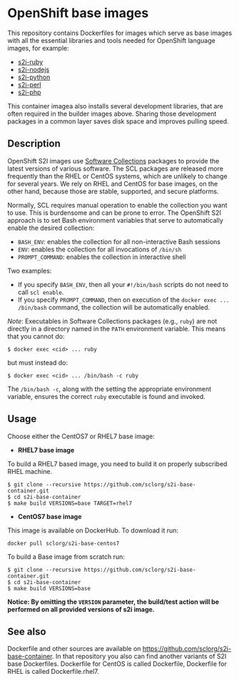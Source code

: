OpenShift base images
========================================

This repository contains Dockerfiles for images which serve as base images with all the
essential libraries and tools needed for OpenShift language images, for example:

* [s2i-ruby](https://github.com/sclorg/s2i-ruby-container)
* [s2i-nodejs](https://github.com/sclorg/s2i-nodejs-container)
* [s2i-python](https://github.com/sclorg/s2i-python-container)
* [s2i-perl](https://github.com/sclorg/s2i-perl-container)
* [s2i-php](https://github.com/sclorg/s2i-php-container)

This container imagea also installs several development libraries, that are
often required in the builder images above. Sharing those development packages
in a common layer saves disk space and improves pulling speed.


Description
-----------

OpenShift S2I images use [Software Collections](https://www.softwarecollections.org/en/)
packages to provide the latest versions of various software.
The SCL packages are released more frequently than the RHEL or CentOS systems,
which are unlikely to change for several years.
We rely on RHEL and CentOS for base images, on the other hand,
because those are stable, supported, and secure platforms.

Normally, SCL requires manual operation to enable the collection you want to use.
This is burdensome and can be prone to error.
The OpenShift S2I approach is to set Bash environment variables that
serve to automatically enable the desired collection:

* `BASH_ENV`: enables the collection for all non-interactive Bash sessions
* `ENV`: enables the collection for all invocations of `/bin/sh`
* `PROMPT_COMMAND`: enables the collection in interactive shell

Two examples:
* If you specify `BASH_ENV`, then all your `#!/bin/bash` scripts
do not need to call `scl enable`.
* If you specify `PROMPT_COMMAND`, then on execution of the
`docker exec ... /bin/bash` command, the collection will be automatically enabled.

*Note*:
Executables in Software Collections packages (e.g., `ruby`)
are not directly in a directory named in the `PATH` environment variable.
This means that you cannot do:

    $ docker exec <cid> ... ruby

but must instead do:

    $ docker exec <cid> ... /bin/bash -c ruby

The `/bin/bash -c`, along with the setting the appropriate environment variable,
ensures the correct `ruby` executable is found and invoked.


Usage
------------------------
Choose either the CentOS7 or RHEL7 base image:
*  **RHEL7 base image**

To build a RHEL7 based image, you need to build it on properly subscribed RHEL machine.

```
$ git clone --recursive https://github.com/sclorg/s2i-base-container.git
$ cd s2i-base-container
$ make build VERSIONS=base TARGET=rhel7
```

*  **CentOS7 base image**

This image is available on DockerHub. To download it run:

```console
docker pull sclorg/s2i-base-centos7
```

To build a Base image from scratch run:

```
$ git clone --recursive https://github.com/sclorg/s2i-base-container.git
$ cd s2i-base-container
$ make build VERSIONS=base
```

**Notice: By omitting the `VERSION` parameter, the build/test action will be performed
on all provided versions of s2i image.**


See also
--------
Dockerfile and other sources are available on https://github.com/sclorg/s2i-base-container.
In that repository you also can find another variants of S2I base Dockerfiles.
Dockerfile for CentOS is called Dockerfile, Dockerfile for RHEL is called Dockerfile.rhel7.